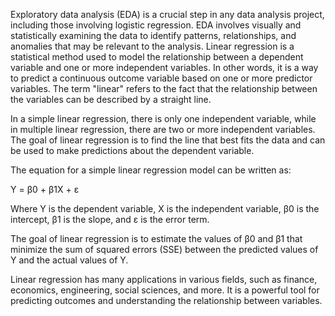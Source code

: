 Exploratory data analysis (EDA) is a crucial step in any data analysis project, including those involving logistic regression. EDA involves visually and statistically examining the data to identify patterns, relationships, and anomalies that may be relevant to the analysis. Linear regression is a statistical method used to model the relationship between a dependent variable and one or more independent variables. In other words, it is a way to predict a continuous outcome variable based on one or more predictor variables. The term "linear" refers to the fact that the relationship between the variables can be described by a straight line.

In a simple linear regression, there is only one independent variable, while in multiple linear regression, there are two or more independent variables. The goal of linear regression is to find the line that best fits the data and can be used to make predictions about the dependent variable.

The equation for a simple linear regression model can be written as:

Y = β0 + β1X + ε

Where Y is the dependent variable, X is the independent variable, β0 is the intercept, β1 is the slope, and ε is the error term.

The goal of linear regression is to estimate the values of β0 and β1 that minimize the sum of squared errors (SSE) between the predicted values of Y and the actual values of Y.

Linear regression has many applications in various fields, such as finance, economics, engineering, social sciences, and more. It is a powerful tool for predicting outcomes and understanding the relationship between variables.


